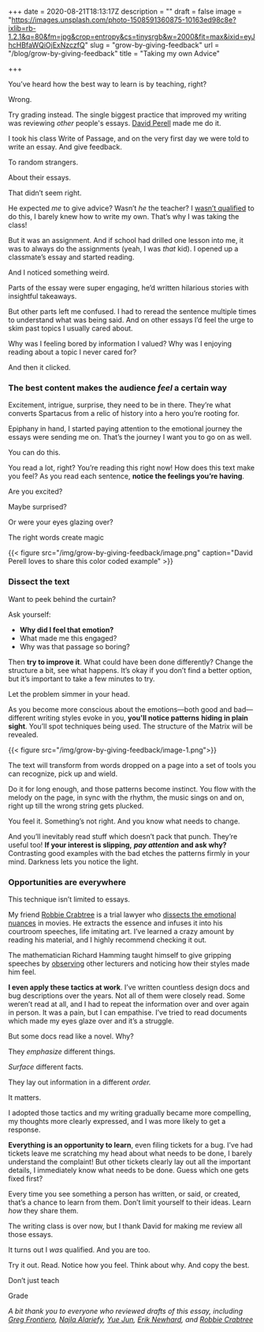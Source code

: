 +++
date = 2020-08-21T18:13:17Z
description = ""
draft = false
image = "https://images.unsplash.com/photo-1508591360875-10163ed98c8e?ixlib=rb-1.2.1&q=80&fm=jpg&crop=entropy&cs=tinysrgb&w=2000&fit=max&ixid=eyJhcHBfaWQiOjExNzczfQ"
slug = "grow-by-giving-feedback"
url = "/blog/grow-by-giving-feedback"
title = "Taking my own Advice"

+++


You’ve heard how the best way to learn is by teaching, right?

Wrong.

Try grading instead. The single biggest practice that improved my writing was reviewing _other_ people's essays. [David Perell](https://www.perell.com/) made me do it.

I took his class Write of Passage, and on the very first day we were told to write an essay. And give feedback.

To random strangers.

About their essays.

That didn’t seem right.

He expected _me_ to give advice? Wasn’t _he_ the teacher? I [wasn’t qualified](__GHOST_URL__/blog/the-impostors-advantage/) to do this, I barely knew how to write my own. That’s why I was taking the class!

But it was an assignment. And if school had drilled one lesson into me, it was to always do the assignments (yeah, I was _that_ kid). I opened up a classmate’s essay and started reading.

And I noticed something weird.

Parts of the essay were super engaging, he’d written hilarious stories with insightful takeaways.

But other parts left me confused. I had to reread the sentence multiple times to understand what was being said. And on other essays I’d feel the urge to skim past topics I usually cared about.

Why was I feeling bored by information I valued? Why was I enjoying reading about a topic I never cared for?

And then it clicked.

### The best content makes the audience _feel_ a certain way

Excitement, intrigue, surprise, they need to be in there. They’re what converts Spartacus from a relic of history into a hero you’re rooting for.

Epiphany in hand, I started paying attention to the emotional journey the essays were sending me on. That’s the journey I want you to go on as well.

You can do this.

You read a lot, right? You’re reading this right now! How does this text make you feel? As you read each sentence, **notice the feelings you’re having**.

Are you excited?

Maybe surprised?

Or were your eyes glazing over?

The right words create magic

{{< figure src="/img/grow-by-giving-feedback/image.png" caption="David Perell loves to share this color coded example" >}}

### Dissect the text

Want to peek behind the curtain?

Ask yourself:

* ******Why did I feel that emotion?******
* What made me this engaged?
* Why was that passage so boring?

Then **try to improve it**. What could have been done differently? Change the structure a bit, see what happens. It’s okay if you don’t find a better option, but it’s important to take a few minutes to try.

Let the problem simmer in your head.

As you become more conscious about the emotions—both good and bad—different writing styles evoke in you, **you'll notice patterns**  **hiding in plain sight**. You’ll spot techniques being used. The structure of the Matrix will be revealed.

{{< figure src="/img/grow-by-giving-feedback/image-1.png">}}

The text will transform from words dropped on a page into a set of tools you can recognize, pick up and wield.

Do it for long enough, and those patterns become instinct. You flow with the melody on the page, in sync with the rhythm, the music sings on and on, right up till the wrong string gets plucked.

You feel it. Something’s not right. And you know what needs to change.

And you’ll inevitably read stuff which doesn’t pack that punch. They’re useful too! **If your interest is slipping,** _**pay attention**_ **and ask why?** Contrasting good examples with the bad etches the patterns firmly in your mind. Darkness lets you notice the light.

### Opportunities are everywhere

This technique isn’t limited to essays.

My friend [Robbie Crabtree](https://twitter.com/RobbieCrab) is a trial lawyer who [dissects the emotional nuances](https://www.robbiecrab.com/blog/dont-you-get-nervous-when-speaking-in-trial) in movies. He extracts the essence and infuses it into his courtroom speeches, life imitating art. I’ve learned a crazy amount by reading his material, and I highly recommend checking it out.

The mathematician Richard Hamming taught himself to give gripping speeches by [observing](https://twitter.com/ZainRzv/status/1294325915279745024) other lecturers and noticing how their styles made him feel.

**I even apply these tactics at work**. I’ve written countless design docs and bug descriptions over the years. Not all of them were closely read. Some weren’t read at all, and I had to repeat the information over and over again in person. It was a pain, but I can empathise. I’ve tried to read documents which made my eyes glaze over and it’s a struggle.

But some docs read like a novel. Why?

They _emphasize_ different things.

_Surface_ different facts.

They lay out information in a different _order._

It matters.

I adopted those tactics and my writing gradually became more compelling, my thoughts more clearly expressed, and I was more likely to get a response.

**Everything is an opportunity to learn**, even filing tickets for a bug. I’ve had tickets leave me scratching my head about what needs to be done, I barely understand the complaint! But other tickets clearly lay out all the important details, I immediately know what needs to be done. Guess which one gets fixed first?

Every time you see something a person has written, or said, or created, that’s a chance to learn from them. Don’t limit yourself to their ideas. Learn _how_ they share them.

The writing class is over now, but I thank David for making me review all those essays.

It turns out I _was_ qualified. And you are too.

Try it out. Read. Notice how you feel. Think about why. And copy the best.

Don’t just teach

Grade

_A bit thank you to everyone who reviewed drafts of this essay, including [Greg Frontiero](https://gregfrontiero.com/), [Najla Alariefy](https://Najla.cc), [Yue Jun](https://www.yuejun.io/), [Erik Newhard](https://eriknewhard.com/), and [Robbie Crabtree](https://www.robbiecrab.com/)_

